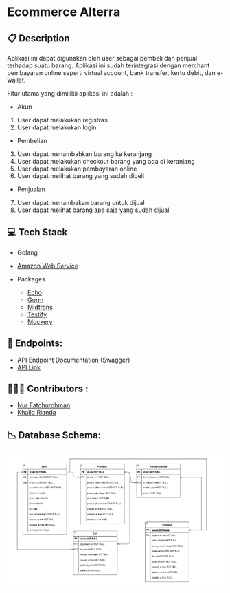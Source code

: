 # Ecommerce Alterra

##  📋 Description

Aplikasi ini dapat digunakan oleh user sebagai pembeli dan penjual terhadap suatu barang. Aplikasi ini sudah terintegrasi dengan merchant pembayaran online
seperti virtual account, bank transfer, kertu debit, dan e-wallet.

Fitur utama yang dimilikii aplikasi ini adalah :
- Akun
1. User dapat melakukan registrasi
2. User dapat melakukan login
- Pembelian
3. User dapat menambahkan barang ke keranjang
4. User dapat melakukan checkout barang yang ada di keranjang
5. User dapat melakukan pembayaran online
6. User dapat melihat barang yang sudah dibeli
- Penjualan
7. User dapat menambakan barang untuk dijual
8. User dapat melihat barang apa saja yang sudah dijual

## :computer:  Tech Stack
- Golang 
- [Amazon Web Service](https://aws.amazon.com/)

- Packages
  - [Echo](https://echo.labstack.com/)
  - [Gorm](https://jinzhu.gitee.io/)
  - [Midtrans](https://midtrans.com/id)
  - [Testify](https://github.com/stretchr/testify)
  - [Mockery](https://github.com/vektra/mockery)



## 📍 Endpoints:
- [API Endpoint Documentation](https://app.swaggerhub.com/apis-docs/khalidrianda/Ecommerce/1.0.0#) (Swagger)
- [API Link](https://ecommerce-alta.online/)

##  👨🏼‍💻 Contributors :
- [Nur Fatchurohman](https://github.com/FaturFawkes)
- [Khalid Rianda](https://github.com/khalidrianda)

##  📉 Database Schema:
![ERD](https://github.com/E-Commerce-App-Team-5/Back-End/blob/main/erd.png)
